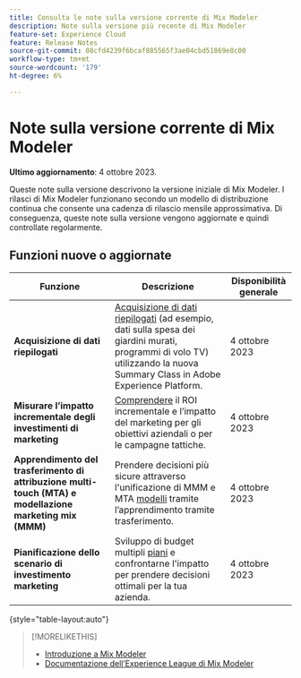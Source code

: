 ```yaml
---
title: Consulta le note sulla versione corrente di Mix Modeler
description: Note sulla versione più recente di Mix Modeler
feature-set: Experience Cloud
feature: Release Notes
source-git-commit: 08cfd4239f6bcaf885565f3ae04cbd51869e8c00
workflow-type: tm+mt
source-wordcount: '179'
ht-degree: 6%

---
```


# Note sulla versione corrente di Mix Modeler

**Ultimo aggiornamento**: 4 ottobre 2023.

Queste note sulla versione descrivono la versione iniziale di Mix Modeler. I rilasci di Mix Modeler funzionano secondo un modello di distribuzione continua che consente una cadenza di rilascio mensile approssimativa. Di conseguenza, queste note sulla versione vengono aggiornate e quindi controllate regolarmente.


## Funzioni nuove o aggiornate

| Funzione | Descrizione | Disponibilità generale |
|---|---|---|
| **Acquisizione di dati riepilogati** | [Acquisizione di dati riepilogati](../ingest-data/overview.md) (ad esempio, dati sulla spesa dei giardini murati, programmi di volo TV) utilizzando la nuova Summary Class in Adobe Experience Platform. | 4 ottobre 2023 |
| **Misurare l’impatto incrementale degli investimenti di marketing** | [Comprendere](../dashboard/overview.md) il ROI incrementale e l’impatto del marketing per gli obiettivi aziendali o per le campagne tattiche. | 4 ottobre 2023 |
| **Apprendimento del trasferimento di attribuzione multi-touch (MTA) e modellazione marketing mix (MMM)** | Prendere decisioni più sicure attraverso l&#39;unificazione di MMM e MTA [modelli](../models/overview.md) tramite l’apprendimento tramite trasferimento. | 4 ottobre 2023 |
| **Pianificazione dello scenario di investimento marketing** | Sviluppo di budget multipli [piani](../plans/overview.md) e confrontarne l&#39;impatto per prendere decisioni ottimali per la tua azienda. | 4 ottobre 2023 |

{style="table-layout:auto"}


>[!MORELIKETHIS]
>
>* [Introduzione a Mix Modeler](https://business.adobe.com/products/experience-platform/planning-and-measurement.html)
>* [Documentazione dell’Experience League di Mix Modeler](https://experienceleague.adobe.com/docs/mix-modeler.html?lang=en)



